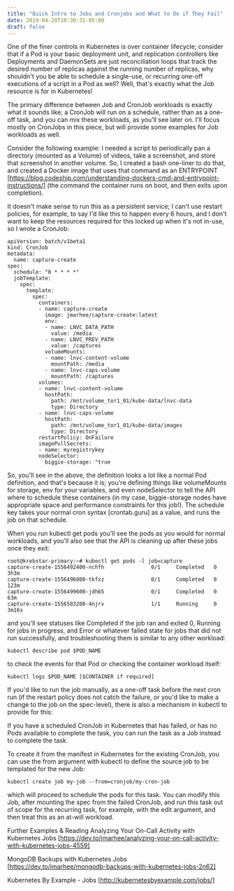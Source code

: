 ```yaml
---
title: "Quick Intro to Jobs and Cronjobs and What to Do if They Fail"
date: 2019-04-28T10:30:31-05:00
draft: false
---
```


One of the finer controls in Kubernetes is over container lifecycle; consider
that if a Pod is your basic deployment unit, and replication controllers like 
Deployments  and DaemonSets  are just reconciliation loops that track the
desired number of replicas against the running number of replicas, why shouldn't
you be able to schedule a single-use, or recurring one-off executions of a
script in a Pod  as well? Well, that's exactly what the Job  resource is for in
Kubernetes!

The primary difference between Job  and CronJob  workloads is exactly what it
sounds like; a CronJob  will run on a schedule, rather than as a one-off task,
and you can mix these workloads, as you'll see later on. I'll focus mostly on 
CronJobs  in this piece, but will provide some examples for Job  workloads as
well.

Consider the following example: I needed a script to periodically pan a
directory (mounted as a Volume) of videos, take a screenshot, and store that
screenshot in another volume. So, I created a bash one-liner to do that, and
created a Docker image that uses that command as an ENTRYPOINT
[https://blog.codeship.com/understanding-dockers-cmd-and-entrypoint-instructions/] 
 (the command the container runs on boot, and then exits upon completion).

It doesn't make sense to run this as a persistent service; I can't use restart
policies, for example, to say I'd like this to happen every 6 hours, and I don't
want to keep the resources required for this locked up when it's not in-use, so
I wrote a CronJob:

```
apiVersion: batch/v1beta1
kind: CronJob
metadata:
  name: capture-create
spec:
  schedule: "0 * * * *"
  jobTemplate:
    spec:
      template:
        spec:
          containers:
          - name: capture-create
            image: jmarhee/capture-create:latest
            env:
            - name: LNVC_DATA_PATH
              value: /media
            - name: LNVC_PREV_PATH
              value: /captures
            volumeMounts:
            - name: lnvc-content-volume
              mountPath: /media
            - name: lnvc-caps-volume
              mountPath: /captures
          volumes:
          - name: lnvc-content-volume
            hostPath:
              path: /mnt/volume_tor1_01/kube-data/lnvc-data
              type: Directory
          - name: lnvc-caps-volume
            hostPath:
              path: /mnt/volume_tor1_01/kube-data/images
              type: Directory
          restartPolicy: OnFailure
          imagePullSecrets:
          - name: myregistrykey
          nodeSelector:
            biggie-storage: "true
```

So, you'll see in the above, the definition looks a lot  like a normal Pod 
definition, and that's because it is; you're defining things like volumeMounts 
for storage, env  for your variables, and even nodeSelector  to tell the API
where to schedule these containers (in my case, biggie-storage  nodes have
appropriate space and performance constraints for this job!). The schedule  key
takes your normal cron syntax [crontab.guru]  as a value, and runs the job on
that schedule.

When you run kubectl get pods  you'll see the pods as you would for normal
workloads, and you'll also see that the API is cleaning up after these jobs once
they exit:

```
root@krebstar-primary:~# kubectl get pods -l job=capture
capture-create-1556492400-nchfh               0/1     Completed   0          3h3m
capture-create-1556496000-tkfxz               0/1     Completed   0          123m
capture-create-1556499600-jdh65               0/1     Completed   0          63m
capture-create-1556503200-4njrv               1/1     Running     0          3m16s
```

and you'll see statuses like Completed  if the job ran and exited 0, Running 
for jobs in progress, and Error  or whatever failed state for jobs that did not
run successfully, and troubleshooting them is similar to any other workload:

```
kubectl describe pod $POD_NAME
```

to check the events for that Pod  or checking the container workload itself:

```
kubectl logs $POD_NAME [$CONTAINER if required]
```

If you'd like to run the job manually, as a one-off task before the next cron
run (if the restart policy does not catch the failure, or you'd like to make a
change to the job on the spec-level), there is also a mechanism in kubectl  to
provide for this:

If you have a scheduled CronJob  in Kubernetes that has failed, or has no Pods
available to complete the task, you can run the task as a Job instead to
complete the task.

To create it from the manifest in Kubernetes for the existing CronJob, you can
use the from argument with kubectl to define the source job to be templated for
the new Job:

```
kubectl create job my-job --from=cronjob/my-cron-job
```

which will proceed to schedule the pods for this task. You can modify this Job,
after mounting the spec from the failed CronJob, and run this task out of scope
for the recurring task, for example, with the edit  argument, and then treat
this as an at-will workload. 

Further Examples & Reading
Analyzing Your On-Call Activity with Kubernetes Jobs
[https://dev.to/jmarhee/analyzing-your-on-call-activity-with-kubernetes-jobs-4559]

MongoDB Backups with Kubernetes Jobs
[https://dev.to/jmarhee/mongodb-backups-with-kubernetes-jobs-2n62]

Kubernetes By Example - Jobs [http://kubernetesbyexample.com/jobs/]
